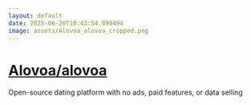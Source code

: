 ```yaml
---
layout: default
date: 2025-06-26T10:43:54.098494
image: assets/Alovoa_alovoa_cropped.png
---
```


# [Alovoa/alovoa](https://github.com/Alovoa/alovoa)

Open-source dating platform with no ads, paid features, or data selling
